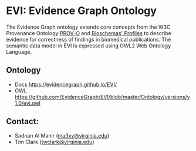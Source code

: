 # EVI: Evidence Graph Ontology
The Evidence Graph ontology extends core concepts from the W3C Provenance Ontology <a href="https://www.w3.org/TR/prov-o/">PROV-O</a> and <a href="https://bioschemas.org/profiles/">Bioschemas' Profiles</a> to describe evidence for correctness of findings in biomedical publications. The semantic data model in EVI is expressed using OWL2 Web Ontology Language.

## Ontology
* Docs https://evidencegraph.github.io/EVI/
* OWL  https://github.com/EvidenceGraph/EVI/blob/master/Ontology/versions/v1.0/evi.owl

## Contact:
* Sadnan Al Manir (ma3xy@virginia.edu)
* Tim Clark (twclark@virginia.edu)
